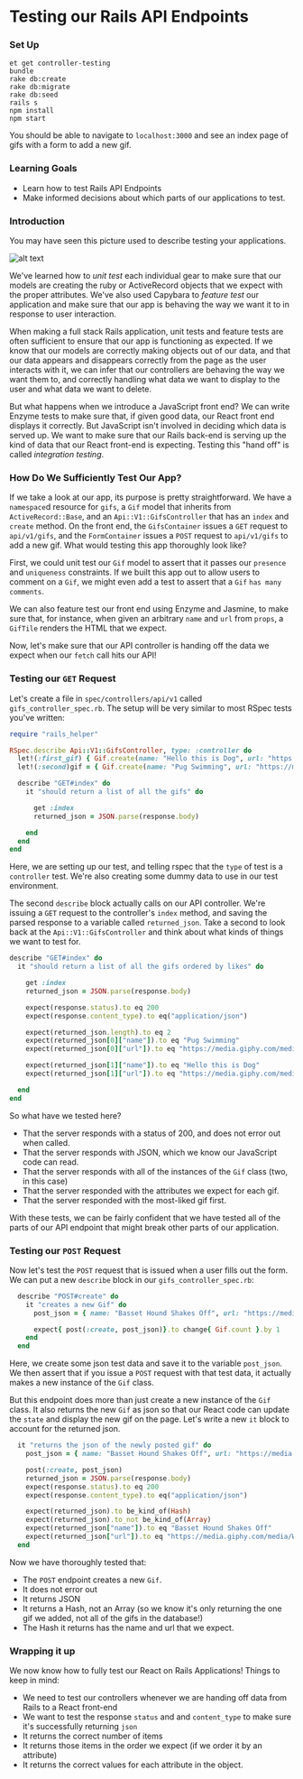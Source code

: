 # Testing our Rails API Endpoints

### Set Up

```
et get controller-testing
bundle
rake db:create
rake db:migrate
rake db:seed
rails s
npm install
npm start
```

You should be able to navigate to `localhost:3000` and see an index page of gifs with a form to add a new gif.

### Learning Goals
* Learn how to test Rails API Endpoints
* Make informed decisions about which parts of our applications to test.

### Introduction
You may have seen this picture used to describe testing your applications.

![alt text][gears]


We've learned how to _unit test_ each individual gear to make sure that our models are creating the ruby or ActiveRecord objects that we expect with the proper attributes. We've also used Capybara to _feature test_ our application and make sure that our app is behaving the way we want it to in response to user interaction.

When making a full stack Rails application, unit tests and feature tests are often sufficient to ensure that our app is functioning as expected. If we know that our models are correctly making objects out of our data, and that our data appears and disappears correctly from the page as the user interacts with it, we can infer that our controllers are behaving the way we want them to, and correctly handling what data we want to display to the user and what data we want to delete.

But what happens when we introduce a JavaScript front end? We can write Enzyme tests to make sure that, if given good data, our React front end displays it correctly. But JavaScript isn't involved in deciding which data is served up. We want to make sure that our Rails back-end is serving up the kind of data that our React front-end is expecting. Testing this "hand off" is called *integration testing*.

### How Do We Sufficiently Test Our App?
If we take a look at our app, its purpose is pretty straightforward. We have a `namespace`d resource for `gifs`, a `Gif` model that inherits from `ActiveRecord::Base`, and an `Api::V1::GifsController` that has an `index` and `create` method. On the front end, the `GifsContainer` issues a `GET` request to `api/v1/gifs`, and the `FormContainer` issues a `POST` request to `api/v1/gifs` to add a new gif. What would testing this app thoroughly look like?

First, we could unit test our `Gif` model to assert that it passes our `presence` and `uniqueness` constraints. If we built this app out to allow users to comment on a `Gif`, we might even add a test to assert that a `Gif` `has many` `comments`.

We can also feature test our front end using Enzyme and Jasmine, to make sure that, for instance, when given an arbitrary `name` and `url` from `props`, a `GifTile` renders the HTML that we expect.

Now, let's make sure that our API controller is handing off the data we expect when our `fetch` call hits our API!

### Testing our `GET` Request
Let's create a file in `spec/controllers/api/v1` called `gifs_controller_spec.rb`. The setup will be very similar to most RSpec tests you've written:

```ruby
require "rails_helper"

RSpec.describe Api::V1::GifsController, type: :controller do
  let!(:first_gif) { Gif.create(name: "Hello this is Dog", url: "https://media.giphy.com/media/pSpmpxFxFwDpC/giphy.gif", likes: 25) }
  let!(:second)gif = { Gif.create(name: "Pug Swimming", url: "https://media.giphy.com/media/r6ALgGVKLg93O/giphy.gif", likes: 47) }

  describe "GET#index" do
    it "should return a list of all the gifs" do

      get :index
      returned_json = JSON.parse(response.body)

    end
  end
end
```

Here, we are setting up our test, and telling rspec that the `type` of test is a `controller` test. We're also creating some dummy data to use in our test environment.

The second `describe` block actually calls on our API controller. We're issuing a `GET` request to the controller's `index` method, and saving the parsed response to a variable called `returned_json`. Take a second to look back at the `Api::V1::GifsController` and think about what kinds of things we want to test for.

```ruby
describe "GET#index" do
  it "should return a list of all the gifs ordered by likes" do

    get :index
    returned_json = JSON.parse(response.body)

    expect(response.status).to eq 200
    expect(response.content_type).to eq("application/json")

    expect(returned_json.length).to eq 2
    expect(returned_json[0]["name"]).to eq "Pug Swimming"
    expect(returned_json[0]["url"]).to eq "https://media.giphy.com/media/r6ALgGVKLg93O/giphy.gif"

    expect(returned_json[1]["name"]).to eq "Hello this is Dog"
    expect(returned_json[1]["url"]).to eq "https://media.giphy.com/media/pSpmpxFxFwDpC/giphy.gif"

  end
end

```

So what have we tested here?
* That the server responds with a status of 200, and does not error out when called.
* That the server responds with JSON, which we know our JavaScript code can read.
* That the server responds with all of the instances of the `Gif` class (two, in this case)
* That the server responded with the attributes we expect for each gif.
* That the server responded with the most-liked gif first.

With these tests, we can be fairly confident that we have tested all of the parts of our API endpoint that might break other parts of our application.

### Testing our `POST` Request

Now let's test the `POST` request that is issued when a user fills out the form. We can put a new `describe` block in our `gifs_controller_spec.rb`:

```ruby
  describe "POST#create" do
    it "creates a new Gif" do
      post_json = { name: "Basset Hound Shakes Off", url: "https://media.giphy.com/media/WjjXDenYaxQys/giphy.gif" }.to_json

      expect{ post(:create, post_json)}.to change{ Gif.count }.by 1
    end
  end
```

Here, we create some json test data and save it to the variable `post_json`. We then assert that if you issue a `POST` request with that test data, it actually makes a new instance of the `Gif` class.

But this endpoint does more than just create a new instance of the `Gif` class. It also returns the new `Gif` as json so that our React code can update the `state` and display the new gif on the page. Let's write a new `it` block to account for the returned json.

```ruby
  it "returns the json of the newly posted gif" do
    post_json = { name: "Basset Hound Shakes Off", url: "https://media.giphy.com/media/WjjXDenYaxQys/giphy.gif" }.to_json

    post(:create, post_json)
    returned_json = JSON.parse(response.body)
    expect(response.status).to eq 200
    expect(response.content_type).to eq("application/json")

    expect(returned_json).to be_kind_of(Hash)
    expect(returned_json).to_not be_kind_of(Array)
    expect(returned_json["name"]).to eq "Basset Hound Shakes Off"
    expect(returned_json["url"]).to eq "https://media.giphy.com/media/WjjXDenYaxQys/giphy.gif"
  end
```

Now we have thoroughly tested that:
* The `POST` endpoint creates a new `Gif`.
* It does not error out
* It returns JSON
* It returns a Hash, not an Array (so we know it's only returning the one gif we added, not all of the gifs in the database!)
* The Hash it returns has the name and url that we expect.

### Wrapping it up
We now know how to fully test our React on Rails Applications! Things to keep in mind:

* We need to test our controllers whenever we are handing off data from Rails to a React front-end
* We want to test the response `status` and and `content_type` to make sure it's successfully returning `json`
* It returns the correct number of items
* It returns those items in the order we expect (if we order it by an attribute)
* It returns the correct values for each attribute in the object.

[gears]: https://s3.amazonaws.com/horizon-production/images/Testing+Gears "testing gears"
